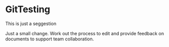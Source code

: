 # GitTesting

This is just a seggestion

Just a small change. Work out the process to edit and provide feedback on documents to support team collaboration.
